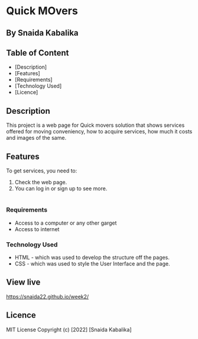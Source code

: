 # Quick MOvers
 ## By Snaida Kabalika

 ## Table of Content
 - [Description]
 - [Features]
 - [Requirements]
 - [Technology  Used]
 - [Licence]
 ## Description
 <p>This project is a web page for Quick movers solution that shows services offered for moving conveniency, how to acquire services, how much it costs and images of the same.</p>

## Features
To get services, you need to:
1. Check the web page.
1. You can log in or sign up to see more.

#
 ###  Requirements
 * Access to  a computer or any other garget
 * Access to internet
 
### Technology  Used
* HTML - which was used to develop the structure off the pages.
* CSS - which was used to style the User Interface and the page.

## View live
https://snaida22.github.io/week2/

## Licence
MIT License
Copyright (c) [2022] [Snaida Kabalika]
